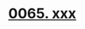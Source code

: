 # [0065. xxx](https://github.com/Tdahuyou/TNotes.react/tree/main/notes/0065.%20xxx)

<!-- region:toc -->



<!-- endregion:toc -->
